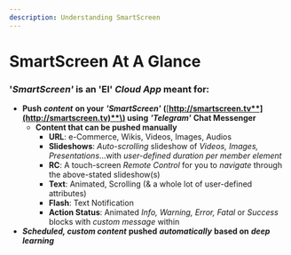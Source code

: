 ```yaml
---
description: Understanding SmartScreen
---
```


# SmartScreen At A Glance

### '_SmartScreen'_ is an 'EI' _Cloud App_ meant for:

* **Push** _**content**_ **on your** _**'SmartScreen'**_ **\(**[**http://smartscreen.tv**](http://smartscreen.tv)**\) using** _**'Telegram'**_ **Chat Messenger** 
  * **Content that can be pushed manually**
    * **URL**: e-Commerce, Wikis, Videos, Images, Audios
    * **Slideshows**: _Auto-scrolling_ slideshow of _Videos, Images, Presentations_...with _user-defined duration per member element_
    * **RC**: A touch-screen _Remote Control_ for you to _navigate_ through the above-stated slideshow\(s\)
    * **Text**: Animated, Scrolling \(& a whole lot of user-defined attributes\) 
    * **Flash**: Text Notification
    * **Action Status**: Animated _Info, Warning, Error, Fatal_ or _Success_ blocks with _custom message_ within  
* _**Scheduled, custom content**_ **pushed** _**automatically**_ **based on** _**deep learning**_

